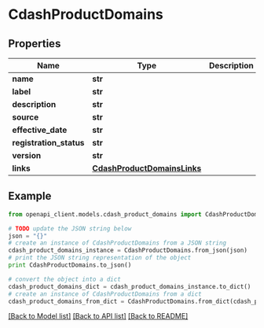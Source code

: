 # CdashProductDomains


## Properties
Name | Type | Description | Notes
------------ | ------------- | ------------- | -------------
**name** | **str** |  | [optional] 
**label** | **str** |  | [optional] 
**description** | **str** |  | [optional] 
**source** | **str** |  | [optional] 
**effective_date** | **str** |  | [optional] 
**registration_status** | **str** |  | [optional] 
**version** | **str** |  | [optional] 
**links** | [**CdashProductDomainsLinks**](CdashProductDomainsLinks.md) |  | [optional] 

## Example

```python
from openapi_client.models.cdash_product_domains import CdashProductDomains

# TODO update the JSON string below
json = "{}"
# create an instance of CdashProductDomains from a JSON string
cdash_product_domains_instance = CdashProductDomains.from_json(json)
# print the JSON string representation of the object
print CdashProductDomains.to_json()

# convert the object into a dict
cdash_product_domains_dict = cdash_product_domains_instance.to_dict()
# create an instance of CdashProductDomains from a dict
cdash_product_domains_from_dict = CdashProductDomains.from_dict(cdash_product_domains_dict)
```
[[Back to Model list]](../README.md#documentation-for-models) [[Back to API list]](../README.md#documentation-for-api-endpoints) [[Back to README]](../README.md)


